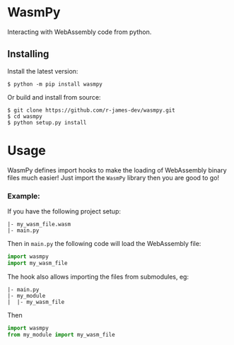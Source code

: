 # WasmPy
Interacting with WebAssembly code from python.

## Installing

Install the latest version:

```
$ python -m pip install wasmpy
```

Or build and install from source:

```
$ git clone https://github.com/r-james-dev/wasmpy.git
$ cd wasmpy
$ python setup.py install
```

# Usage
WasmPy defines import hooks to make the loading of WebAssembly binary files much easier! Just import the `WasmPy` library then you are good to go!
### Example:
If you have the following project setup:

```
|- my_wasm_file.wasm
|- main.py
```
Then in `main.py` the following code will load the WebAssembly file:
```py
import wasmpy
import my_wasm_file
```
The hook also allows importing the files from submodules, eg:
```
|- main.py
|- my_module
|  |- my_wasm_file
```
Then 
```py
import wasmpy
from my_module import my_wasm_file
```
